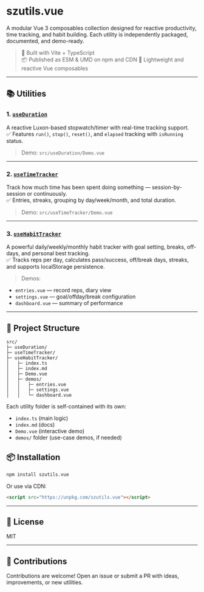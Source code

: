 # szutils.vue

A modular Vue 3 composables collection designed for reactive productivity, time tracking, and habit building. Each utility is independently packaged, documented, and demo-ready.

> 🔧 Built with Vite + TypeScript  
> 📦 Published as ESM & UMD on npm and CDN 
> 🎯 Lightweight and reactive Vue composables

---

## 📚 Utilities

### 1. [`useDuration`](./src/useDuration)

A reactive Luxon-based stopwatch/timer with real-time tracking support.  
✅ Features `run()`, `stop()`, `reset()`, and `elapsed` tracking with `isRunning` status.

> Demo: `src/useDuration/Demo.vue`

---

### 2. [`useTimeTracker`](./src/useTimeTracker)

Track how much time has been spent doing something — session-by-session or continuously.  
✅ Entries, streaks, grouping by day/week/month, and total duration.

> Demo: `src/useTimeTracker/Demo.vue`

---

### 3. [`useHabitTracker`](./src/useHabitTracker)

A powerful daily/weekly/monthly habit tracker with goal setting, breaks, off-days, and personal best tracking.  
✅ Tracks reps per day, calculates pass/success, off/break days, streaks, and supports localStorage persistence.

> Demos:
- `entries.vue` — record reps, diary view  
- `settings.vue` — goal/offday/break configuration  
- `dashboard.vue` — summary of performance

---

## 📁 Project Structure

```
src/
├─ useDuration/
├─ useTimeTracker/
├─ useHabitTracker/
│   ├─ index.ts
│   ├─ index.md
│   ├─ Demo.vue
│   ├─ demos/
│   │   ├─ entries.vue
│   │   ├─ settings.vue
│   │   └─ dashboard.vue
```

Each utility folder is self-contained with its own:
- `index.ts` (main logic)
- `index.md` (docs)
- `Demo.vue` (interactive demo)
- `demos/` folder (use-case demos, if needed)

## 📦 Installation

```bash
npm install szutils.vue
```

Or use via CDN:
```html
<script src="https://unpkg.com/szutils.vue"></script>
```

---

## 📄 License

MIT

---

## 🙌 Contributions

Contributions are welcome! Open an issue or submit a PR with ideas, improvements, or new utilities.